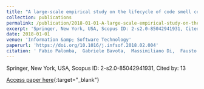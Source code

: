 ```yaml
---
title: "A large-scale empirical study on the lifecycle of code smell co-occurrences"
collection: publications
permalink: /publication/2018-01-01-A-large-scale-empirical-study-on-the-lifecycle-of-code-smell-co-occurrences
excerpt: 'Springer, New York, USA, Scopus ID: 2-s2.0-85042941931, Cited by: 13'
date: 2018-01-01
venue: 'Information &amp; Software Technology'
paperurl: 'https://doi.org/10.1016/j.infsof.2018.02.004'
citation: ' Fabio Palomba,  Gabriele Bavota,  Massimiliano Di,  Fausto Fasano,  Rocco Oliveto,  Andrea De, &quot;A large-scale empirical study on the lifecycle of code smell co-occurrences.&quot; Information &amp;amp; Software Technology, 2018.'
---
```

Springer, New York, USA, Scopus ID: 2-s2.0-85042941931, Cited by: 13

[Access paper here](https://doi.org/10.1016/j.infsof.2018.02.004){:target="_blank"}

